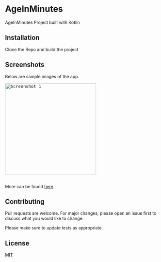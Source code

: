 # AgeInMinutes
AgeInMinutes Project built with Kotlin


## Installation

Clone the Repo and build the project

## Screenshots

Below are sample images of the app.


<kbd> 
<img src="https://github.com/albusaidyy/AgeInMinutes/blob/master/screenhots/1.png" alt="Screenshot 1" width="300" >
</kbd>
<br>
<br>


More can be found [here](https://github.com/albusaidyy/AgeInMinutes/tree/master/screenhots).






## Contributing
Pull requests are welcome. For major changes, please open an issue first to discuss what you would like to change.

Please make sure to update tests as appropriate.

## License
[MIT](https://choosealicense.com/licenses/mit/)